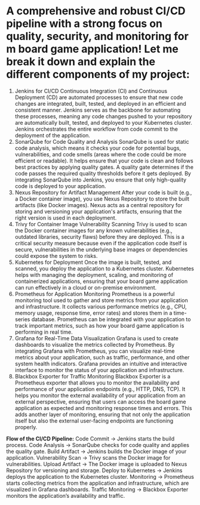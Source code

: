  # A comprehensive and robust CI/CD pipeline with a strong focus on quality, security, and monitoring for m board game application! Let me break it down and explain the different components of my project:

1. Jenkins for CI/CD
Continuous Integration (CI) and Continuous Deployment (CD) are automated processes to ensure that new code changes are integrated, built, tested, and deployed in an efficient and consistent manner.
Jenkins serves as the backbone for automating these processes, meaning any code changes pushed to your repository are automatically built, tested, and deployed to your Kubernetes cluster.
Jenkins orchestrates the entire workflow from code commit to the deployment of the application.
2. SonarQube for Code Quality and Analysis
SonarQube is used for static code analysis, which means it checks your code for potential bugs, vulnerabilities, and code smells (areas where the code could be more efficient or readable).
It helps ensure that your code is clean and follows best practices by applying quality gates. A quality gate determines if the code passes the required quality thresholds before it gets deployed.
By integrating SonarQube into Jenkins, you ensure that only high-quality code is deployed to your application.
3. Nexus Repository for Artifact Management
After your code is built (e.g., a Docker container image), you use Nexus Repository to store the built artifacts (like Docker images).
Nexus acts as a central repository for storing and versioning your application's artifacts, ensuring that the right version is used in each deployment.
4. Trivy for Container Image Vulnerability Scanning
Trivy is used to scan the Docker container images for any known vulnerabilities (e.g., outdated libraries, security flaws) before they are deployed.
This is a critical security measure because even if the application code itself is secure, vulnerabilities in the underlying base images or dependencies could expose the system to risks.
5. Kubernetes for Deployment
Once the image is built, tested, and scanned, you deploy the application to a Kubernetes cluster.
Kubernetes helps with managing the deployment, scaling, and monitoring of containerized applications, ensuring that your board game application can run effectively in a cloud or on-premise environment.
6. Prometheus for Application Monitoring
Prometheus is a powerful monitoring tool used to gather and store metrics from your application and infrastructure.
It collects various performance metrics (e.g., CPU, memory usage, response time, error rates) and stores them in a time-series database.
Prometheus can be integrated with your application to track important metrics, such as how your board game application is performing in real time.
7. Grafana for Real-Time Data Visualization
Grafana is used to create dashboards to visualize the metrics collected by Prometheus.
By integrating Grafana with Prometheus, you can visualize real-time metrics about your application, such as traffic, performance, and other system health indicators.
Grafana provides an intuitive and interactive interface to monitor the status of your application and infrastructure.
8. Blackbox Exporter for Traffic Monitoring
Blackbox Exporter is a Prometheus exporter that allows you to monitor the availability and performance of your application endpoints (e.g., HTTP, DNS, TCP).
It helps you monitor the external availability of your application from an external perspective, ensuring that users can access the board game application as expected and monitoring response times and errors.
This adds another layer of monitoring, ensuring that not only the application itself but also the external user-facing endpoints are functioning properly.

**Flow of the CI/CD Pipeline:**
Code Commit → Jenkins starts the build process.
Code Analysis → SonarQube checks for code quality and applies the quality gate.
Build Artifact → Jenkins builds the Docker image of your application.
Vulnerability Scan → Trivy scans the Docker image for vulnerabilities.
Upload Artifact → The Docker image is uploaded to Nexus Repository for versioning and storage.
Deploy to Kubernetes → Jenkins deploys the application to the Kubernetes cluster.
Monitoring → Prometheus starts collecting metrics from the application and infrastructure, which are visualized in Grafana dashboards.
Traffic Monitoring → Blackbox Exporter monitors the application’s availability and traffic.
